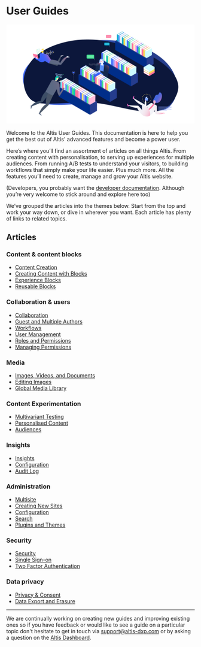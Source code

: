 # User Guides

![](./assets/banner-welcome.png)

Welcome to the Altis User Guides. This documentation is here to help you get the best out of Altis' advanced features and become a power user.

Here’s where you’ll find an assortment of articles on all things Altis. From creating content with personalisation, to serving up experiences for multiple audiences. From running A/B tests to understand your visitors, to building workflows that simply make your life easier. Plus much more. All the features you’ll need to create, manage and grow your Altis website.

(Developers, you probably want the [developer documentation](https://docs.altis-dxp.com/). Although you’re very welcome to stick around and explore here too)

We’ve grouped the articles into the themes below. Start from the top and work your way down, or dive in wherever you want. Each article has plenty of links to related topics.

## Articles
### Content & content blocks
- [Content Creation](content-and-content-blocks/content-creation.md)
- [Creating Content with Blocks](content-and-content-blocks/creating-content-with-blocks.md)
- [Experience Blocks](content-and-content-blocks/experience-blocks.md)
- [Reusable Blocks](content-and-content-blocks/reusable-blocks.md)

### Collaboration & users
- [Collaboration](collaboration-and-users/collaboration.md)
- [Guest and Multiple Authors](collaboration-and-users/guest-and-multiple-authors.md)
- [Workflows](collaboration-and-users/workflows.md)
- [User Management](collaboration-and-users/user-management.md)
- [Roles and Permissions](collaboration-and-users/roles-and-permissions.md)
- [Managing Permissions](collaboration-and-users/managing-permissions.md)

### Media
- [Images, Videos, and Documents](media/images-videos-and-documents.md)
- [Editing Images](media/editing-images.md)
- [Global Media Library](media/global-media-library.md)

### Content Experimentation
- [Multivariant Testing](personalising-content/multivariant-testing.md)
- [Personalised Content](personalising-content/personalised-content.md)
- [Audiences](personalising-content/audiences.md)


### Insights
- [Insights](insights/insights.md)
- [Configuration](insights/configuration.md)
- [Audit Log](insights/audit-log.md)

### Administration
- [Multisite](administration/multisite.md)
- [Creating New Sites](administration/creating-new-sites.md)
- [Configuration](administration/configuration.md)
- [Search](administration/search.md)
- [Plugins and Themes](administration/plugins-and-themes.md)

### Security
- [Security](security/security.md)
- [Single Sign-on](security/single-sign-on.md)
- [Two Factor Authentication](security/two-factor-authentication.md)

### Data privacy
- [Privacy & Consent](data-privacy/privacy-and-consent.md)
- [Data Export and Erasure](data-privacy/data-export-and-erasure.md)

---
We are continually working on creating new guides and improving existing ones so if you have feedback or would like to see a guide on a particular topic don't hesitate to get in touch via [support@altis-dxp.com](mailto://support@altis-dxp.com) or by asking a question on the [Altis Dashboard](https://dashboard.altis-dxp.com/#/support/new/question).

